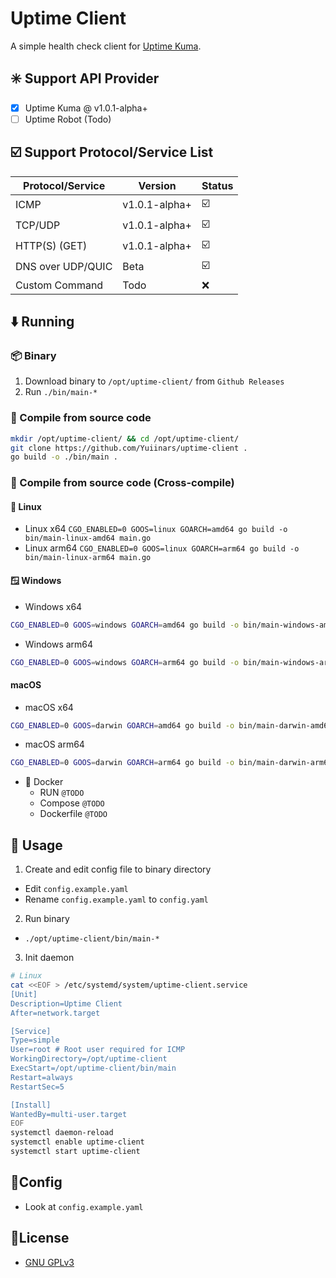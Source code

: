# Uptime Client
A simple health check client for [Uptime Kuma](https://github.com/louislam/uptime-kuma).

## :eight_spoked_asterisk: Support API Provider
- [x] Uptime Kuma @ v1.0.1-alpha+
- [ ] Uptime Robot (Todo)

## :ballot_box_with_check: Support Protocol/Service List

| Protocol/Service       | Version           | Status                      |
|------------------------|-------------------|-----------------------------|
| ICMP                   | v1.0.1-alpha+     |   :ballot_box_with_check:   |
| TCP/UDP                | v1.0.1-alpha+     |   :ballot_box_with_check:   |
| HTTP(S) (GET)          | v1.0.1-alpha+     |   :ballot_box_with_check:   |
| DNS over UDP/QUIC      | Beta              |   :ballot_box_with_check:   |
| Custom Command         | Todo              |   :x:                       |

## :arrow_down: Running

### :package: Binary

  1. Download binary to `/opt/uptime-client/` from `Github Releases`
  2. Run `./bin/main-*`

### :octopus: Compile from source code

```bash
mkdir /opt/uptime-client/ && cd /opt/uptime-client/
git clone https://github.com/Yuiinars/uptime-client .
go build -o ./bin/main .
```

### :hammer: Compile from source code (Cross-compile)

#### :penguin: Linux
- Linux x64
`CGO_ENABLED=0 GOOS=linux GOARCH=amd64 go build -o bin/main-linux-amd64 main.go`
- Linux arm64
`CGO_ENABLED=0 GOOS=linux GOARCH=arm64 go build -o bin/main-linux-arm64 main.go`

#### :window: Windows

- Windows x64
```bash
CGO_ENABLED=0 GOOS=windows GOARCH=amd64 go build -o bin/main-windows-amd64.exe main.go
```

- Windows arm64
```bash
CGO_ENABLED=0 GOOS=windows GOARCH=arm64 go build -o bin/main-windows-arm64.exe main.go
```

#### macOS
- macOS x64
```bash
CGO_ENABLED=0 GOOS=darwin GOARCH=amd64 go build -o bin/main-darwin-amd64 main.go
```

- macOS arm64
```bash
CGO_ENABLED=0 GOOS=darwin GOARCH=arm64 go build -o bin/main-darwin-arm64 main.go
```

- :whale: Docker
  - RUN `@TODO`
  - Compose `@TODO`
  - Dockerfile `@TODO`

## :toolbox: Usage
1. Create and edit config file to binary directory
  - Edit `config.example.yaml`
  - Rename `config.example.yaml` to `config.yaml`
2. Run binary
  - `./opt/uptime-client/bin/main-*`
3. Init daemon
```bash
# Linux
cat <<EOF > /etc/systemd/system/uptime-client.service
[Unit]
Description=Uptime Client
After=network.target

[Service]
Type=simple
User=root # Root user required for ICMP
WorkingDirectory=/opt/uptime-client
ExecStart=/opt/uptime-client/bin/main
Restart=always
RestartSec=5

[Install]
WantedBy=multi-user.target
EOF
systemctl daemon-reload
systemctl enable uptime-client
systemctl start uptime-client
```

## 📝Config
- Look at `config.example.yaml`

## 📄License
- [GNU GPLv3](https://choosealicense.com/licenses/gpl-3.0/)